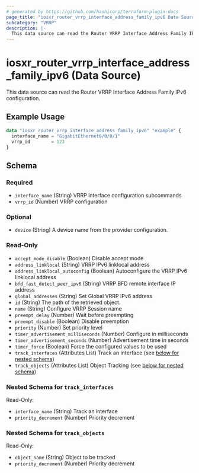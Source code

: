 ```yaml
---
# generated by https://github.com/hashicorp/terraform-plugin-docs
page_title: "iosxr_router_vrrp_interface_address_family_ipv6 Data Source - terraform-provider-iosxr"
subcategory: "VRRP"
description: |-
  This data source can read the Router VRRP Interface Address Family IPv6 configuration.
---
```


# iosxr_router_vrrp_interface_address_family_ipv6 (Data Source)

This data source can read the Router VRRP Interface Address Family IPv6 configuration.

## Example Usage

```terraform
data "iosxr_router_vrrp_interface_address_family_ipv6" "example" {
  interface_name = "GigabitEthernet0/0/0/1"
  vrrp_id        = 123
}
```

<!-- schema generated by tfplugindocs -->
## Schema

### Required

- `interface_name` (String) VRRP interface configuration subcommands
- `vrrp_id` (Number) VRRP configuration

### Optional

- `device` (String) A device name from the provider configuration.

### Read-Only

- `accept_mode_disable` (Boolean) Disable accept mode
- `address_linklocal` (String) VRRP IPv6 linklocal address
- `address_linklocal_autoconfig` (Boolean) Autoconfigure the VRRP IPv6 linklocal address
- `bfd_fast_detect_peer_ipv6` (String) VRRP BFD remote interface IP address
- `global_addresses` (String) Set Global VRRP IPv6 address
- `id` (String) The path of the retrieved object.
- `name` (String) Configure VRRP Session name
- `preempt_delay` (Number) Wait before preempting
- `preempt_disable` (Boolean) Disable preemption
- `priority` (Number) Set priority level
- `timer_advertisement_milliseconds` (Number) Configure in milliseconds
- `timer_advertisement_seconds` (Number) Advertisement time in seconds
- `timer_force` (Boolean) Force the configured values to be used
- `track_interfaces` (Attributes List) Track an interface (see [below for nested schema](#nestedatt--track_interfaces))
- `track_objects` (Attributes List) Object Tracking (see [below for nested schema](#nestedatt--track_objects))

<a id="nestedatt--track_interfaces"></a>
### Nested Schema for `track_interfaces`

Read-Only:

- `interface_name` (String) Track an interface
- `priority_decrement` (Number) Priority decrement


<a id="nestedatt--track_objects"></a>
### Nested Schema for `track_objects`

Read-Only:

- `object_name` (String) Object to be tracked
- `priority_decrement` (Number) Priority decrement
